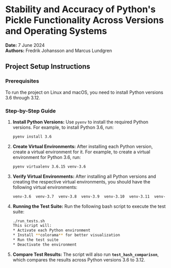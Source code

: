 # Stability and Accuracy of Python's Pickle Functionality Across Versions and Operating Systems

**Date:** 7 June 2024  
**Authors:** Fredrik Johansson and Marcus Lundgren

## Project Setup Instructions

### Prerequisites

To run the project on Linux and macOS, you need to install Python versions 3.6 through 3.12. 

### Step-by-Step Guide

1. **Install Python Versions:**
   Use `pyenv` to install the required Python versions. For example, to install Python 3.6, run:
   ```bash
   pyenv install 3.6
2. **Create Virtual Environments:**
   After installing each Python version, create a virtual environment for it. For example, to create a virtual environment for Python 3.6, run:
   ```bash
   pyenv virtualenv 3.6.15 venv-3.6
3. **Verify Virtual Environments:**
   After installing all Python versions and creating the respective virtual environments, you should have the following virtual environments:
   ```bash
   venv-3.6  venv-3.7  venv-3.8  venv-3.9  venv-3.10  venv-3.11  venv-3.12
4. **Running the Test Suite:**
   Run the following bash script to execute the test suite:
   ```bash
   ./run_tests.sh
   This script will:
   * Activate each Python environment
   * Install **colorama** for better visualization
   * Run the test suite
   * Deactivate the environment
5. **Compare Test Results:**
   The script will also run **`test_hash_comparison`**, which compares the results across Python versions 3.6 to 3.12.
